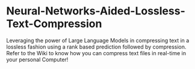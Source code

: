 # Neural-Networks-Aided-Lossless-Text-Compression
Leveraging the power of Large Language Models in compressing text in a lossless fashion using a rank based prediction followed by compression.
Refer to the Wiki to know how you can compress text files in real-time in your personal Computer!
